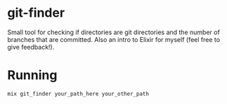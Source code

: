 git-finder
==========

Small tool for checking if directories are git directories and the number of branches that are committed. Also an intro to Elixir for myself (feel free to give feedback!).

# Running

    mix git_finder your_path_here your_other_path
